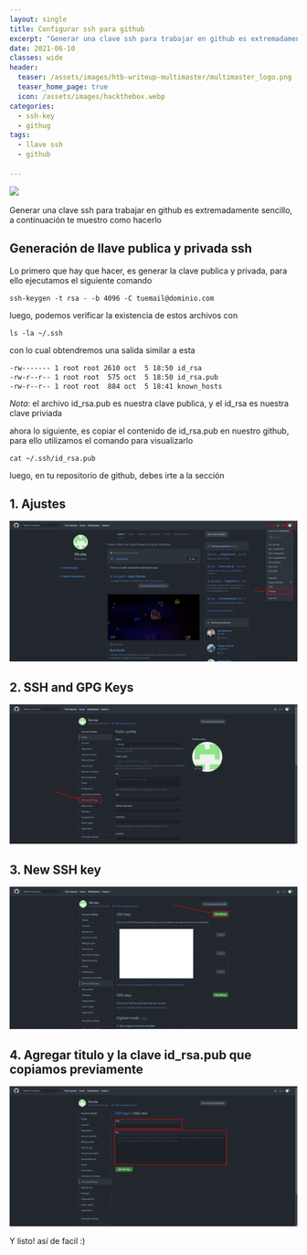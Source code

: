 ```yaml
---
layout: single
title: Configurar ssh para github
excerpt: "Generar una clave ssh para trabajar en github es extremadamente sencillo, a continuación te muestro como hacerlo"
date: 2021-06-10
classes: wide
header:
  teaser: /assets/images/htb-writeup-multimaster/multimaster_logo.png
  teaser_home_page: true
  icon: /assets/images/hackthebox.webp
categories:
  - ssh-key
  - githug
tags:
  - llave ssh
  - github

---
```


![](/assets/images/htb-writeup-multimaster/multimaster_logo.png)


Generar una clave ssh para trabajar en github es extremadamente sencillo, a continuación te muestro como hacerlo

## Generación de llave publica y privada ssh
Lo primero que hay que hacer, es generar la clave publica y privada, para ello ejecutamos el siguiente comando

```
ssh-keygen -t rsa - -b 4096 -C tuemail@dominio.com
``` 

luego, podemos verificar la existencia de estos archivos con

```
ls -la ~/.ssh
```

con lo cual obtendremos una salida similar a esta

```
-rw------- 1 root root 2610 oct  5 18:50 id_rsa
-rw-r--r-- 1 root root  575 oct  5 18:50 id_rsa.pub
-rw-r--r-- 1 root root  884 oct  5 18:41 known_hosts
```

*Nota*: el archivo id_rsa.pub es nuestra clave publica, y el id_rsa es nuestra clave priviada

ahora lo siguiente, es copiar el contenido de id_rsa.pub en nuestro github, para ello utilizamos el comando para visualizarlo

```
cat ~/.ssh/id_rsa.pub
```

luego, en tu repositorio de github, debes irte a la sección 

## 1. Ajustes
![](/assets/images/ssh-key-to-github/github1.png)

## 2. SSH and GPG Keys
![](/assets/images/ssh-key-to-github/github2.png)

## 3. New SSH key
![](/assets/images/ssh-key-to-github/github3.png)

## 4. Agregar titulo y la clave id_rsa.pub que copiamos previamente
![](/assets/images/ssh-key-to-github/github4.png)

Y listo! así de facil :)
